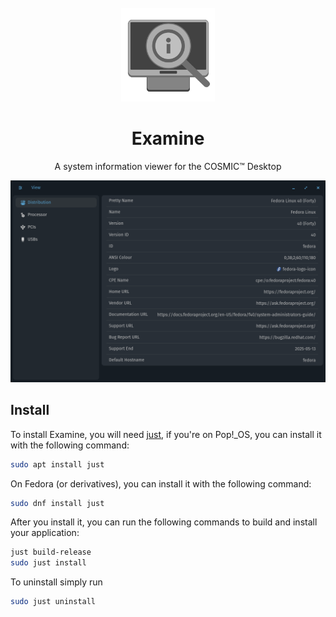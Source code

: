<div align="center">
  <br>
  <img src="res/icons/hicolor/scalable/apps/page.codeberg.sungsphinx.Examine.svg" width="150" />
  <h1>Examine</h1>

  <p>A system information viewer for the COSMIC™ Desktop</p>

  <img src="res/screenshots/distribution.png"/>
</div>

## Install

To install Examine, you will need [just](https://github.com/casey/just), if you're on Pop!\_OS, you can install it with the following command:

```sh
sudo apt install just
```

On Fedora (or derivatives), you can install it with the following command:
```sh
sudo dnf install just
```

After you install it, you can run the following commands to build and install your application:

```sh
just build-release
sudo just install
```

To uninstall simply run

```sh
sudo just uninstall
```
